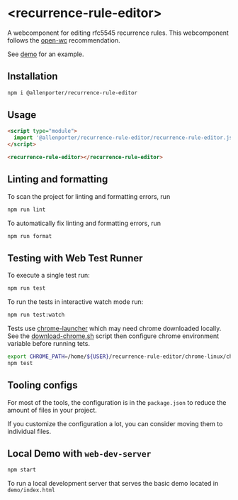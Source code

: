 # \<recurrence-rule-editor>

A webcomponent for editing rfc5545 recurrence rules. This webcomponent follows the
[open-wc](https://github.com/open-wc/open-wc) recommendation. 

See [demo](https://allenporter.github.io/recurrence-rule-editor/) for an example.

## Installation

```bash
npm i @allenporter/recurrence-rule-editor
```

## Usage

```html
<script type="module">
  import '@allenporter/recurrence-rule-editor/recurrence-rule-editor.js';
</script>

<recurrence-rule-editor></recurrence-rule-editor>
```

## Linting and formatting

To scan the project for linting and formatting errors, run

```bash
npm run lint
```

To automatically fix linting and formatting errors, run

```bash
npm run format
```

## Testing with Web Test Runner

To execute a single test run:

```bash
npm run test
```

To run the tests in interactive watch mode run:

```bash
npm run test:watch
```

Tests use [chrome-launcher](https://github.com/GoogleChrome/chrome-launcher) which may need chrome downloaded locally. See the [download-chrome.sh](https://github.com/GoogleChrome/chrome-launcher/blob/main/scripts/download-chrome.sh) script then configure chrome environment variable before running tets.

```bash
export CHROME_PATH=/home/${USER}/recurrence-rule-editor/chrome-linux/chrome
npm test
```


## Tooling configs

For most of the tools, the configuration is in the `package.json` to reduce the amount of files in your project.

If you customize the configuration a lot, you can consider moving them to individual files.

## Local Demo with `web-dev-server`

```bash
npm start
```

To run a local development server that serves the basic demo located in `demo/index.html`
